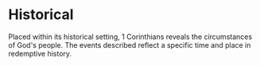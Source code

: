 # Historical

Placed within its historical setting, 1 Corinthians reveals the circumstances of God's people. The events described reflect a specific time and place in redemptive history.

